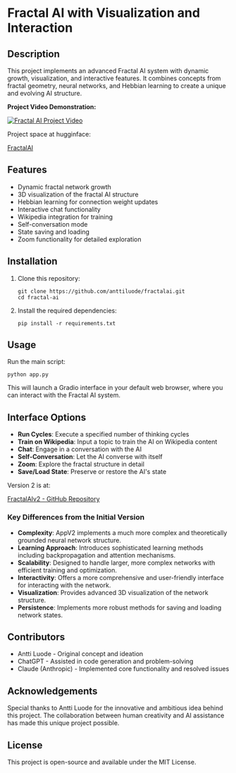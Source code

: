 # Fractal AI with Visualization and Interaction

## Description
This project implements an advanced Fractal AI system with dynamic growth, visualization, and interactive features. It combines concepts from fractal geometry, neural networks, and Hebbian learning to create a unique and evolving AI structure.

**Project Video Demonstration:**

[![Fractal AI Project Video](https://img.youtube.com/vi/M1mV1a5Te44/0.jpg)](https://www.youtube.com/watch?v=M1mV1a5Te44)

Project space at hugginface: 

[FractalAI](https://huggingface.co/spaces/Aluode/FractalAI)


## Features
- Dynamic fractal network growth
- 3D visualization of the fractal AI structure
- Hebbian learning for connection weight updates
- Interactive chat functionality
- Wikipedia integration for training
- Self-conversation mode
- State saving and loading
- Zoom functionality for detailed exploration

## Installation

1. Clone this repository:
   ```
   git clone https://github.com/anttiluode/fractalai.git
   cd fractal-ai
   ```

2. Install the required dependencies:
   ```
   pip install -r requirements.txt
   ```

## Usage

Run the main script:
```
python app.py
```

This will launch a Gradio interface in your default web browser, where you can interact with the Fractal AI system.

## Interface Options

- **Run Cycles**: Execute a specified number of thinking cycles
- **Train on Wikipedia**: Input a topic to train the AI on Wikipedia content
- **Chat**: Engage in a conversation with the AI
- **Self-Conversation**: Let the AI converse with itself
- **Zoom**: Explore the fractal structure in detail
- **Save/Load State**: Preserve or restore the AI's state

Version 2 is at: 

[FractalAIv2 - GitHub Repository](https://github.com/anttiluode/FractalAIv2)

### Key Differences from the Initial Version

- **Complexity**: AppV2 implements a much more complex and theoretically grounded neural network structure.
- **Learning Approach**: Introduces sophisticated learning methods including backpropagation and attention mechanisms.
- **Scalability**: Designed to handle larger, more complex networks with efficient training and optimization.
- **Interactivity**: Offers a more comprehensive and user-friendly interface for interacting with the network.
- **Visualization**: Provides advanced 3D visualization of the network structure.
- **Persistence**: Implements more robust methods for saving and loading network states.

## Contributors
- Antti Luode - Original concept and ideation
- ChatGPT - Assisted in code generation and problem-solving
- Claude (Anthropic) - Implemented core functionality and resolved issues

## Acknowledgements
Special thanks to Antti Luode for the innovative and ambitious idea behind this project. The collaboration between human creativity and AI assistance has made this unique project possible.

## License
This project is open-source and available under the MIT License.
